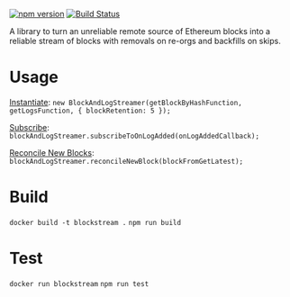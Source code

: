 [![npm version](https://badge.fury.io/js/ethereumjs-blockstream.svg)](https://badge.fury.io/js/ethereumjs-blockstream) [![Build Status](https://travis-ci.org/ethereumjs/ethereumjs-blockstream.svg?branch=master)](https://travis-ci.org/ethereumjs/ethereumjs-blockstream)

A library to turn an unreliable remote source of Ethereum blocks into a reliable stream of blocks with removals on re-orgs and backfills on skips.

# Usage
[Instantiate](https://github.com/ethereumjs/ethereumjs-blockstream/blob/master/tests/index.ts#L466): `new BlockAndLogStreamer(getBlockByHashFunction, getLogsFunction, { blockRetention: 5 });`

[Subscribe](https://github.com/ethereumjs/ethereumjs-blockstream/blob/master/tests/index.ts#L467-L470): `blockAndLogStreamer.subscribeToOnLogAdded(onLogAddedCallback);`

[Reconcile New Blocks](https://github.com/ethereumjs/ethereumjs-blockstream/blob/master/tests/index.ts#L512-L514): `blockAndLogStreamer.reconcileNewBlock(blockFromGetLatest);`

# Build
`docker build -t blockstream .`
`npm run build`

# Test
`docker run blockstream`
`npm run test`
